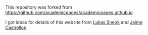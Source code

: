 This repository was forked from https://github.com/academicpages/academicpages.github.io

I got ideas for details of this website from [Lukas Sneok](https://lukas-snoek.com/) and [Jaime Castrellon](https://jcastrel.github.io/)
